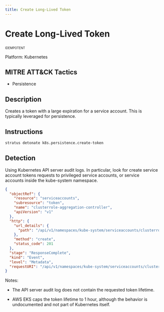 ```yaml
---
title: Create Long-Lived Token
---
```


# Create Long-Lived Token


 <span class="smallcaps w3-badge w3-blue w3-round w3-text-white" title="This attack technique can be detonated multiple times">idempotent</span> 

Platform: Kubernetes

## MITRE ATT&CK Tactics


- Persistence

## Description


Creates a token with a large expiration for a service account. This is typically leveraged for persistence.


## Instructions

```bash title="Detonate with Stratus Red Team"
stratus detonate k8s.persistence.create-token
```
## Detection


Using Kubernetes API server audit logs. In particular, look for create service account tokens requests to privileged
service accounts, or service accounts inside the kube-system namespace.

```json
{
  "objectRef": {
    "resource": "serviceaccounts",
    "subresource": "token",
    "name": "clusterrole-aggregation-controller",
    "apiVersion": "v1"
  },
  "http": {
    "url_details": {
      "path": "/api/v1/namespaces/kube-system/serviceaccounts/clusterrole-aggregation-controller/token"
    },
    "method": "create",
    "status_code": 201
  },
  "stage": "ResponseComplete",
  "kind": "Event",
  "level": "Metadata",
  "requestURI": "/api/v1/namespaces/kube-system/serviceaccounts/clusterrole-aggregation-controller/token",
}
```

Notes:

* The API server audit log does not contain the requested token lifetime.

* AWS EKS caps the token lifetime to 1 hour, although the behavior is undocumented and not part of Kubernetes itself.


